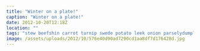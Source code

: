 ```yaml
---
title: "Winter on a plate!"
caption: "Winter on a plate!"
date: 2012-10-20T12:18Z
location: ""
tags: "stew beefshin carrot turnip swede potato leek onion parselydumplings"
image: /assets/uploads/2012/10/576e40d90ad7290cd1aa8df7d176428d.jpg
---
```


